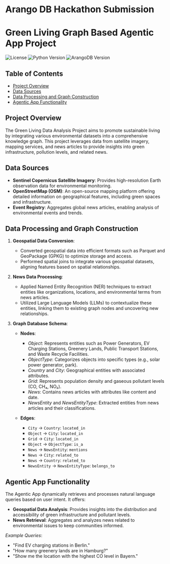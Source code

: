 # Arango DB Hackathon Submission

# Green Living Graph Based Agentic App Project

![License](https://img.shields.io/badge/license-MIT-blue.svg)
![Python Version](https://img.shields.io/badge/python-3.10%2B-blue)
![ArangoDB Version](https://img.shields.io/badge/ArangoDB-3.10%2B-blue)

## Table of Contents

- [Project Overview](#project-overview)
- [Data Sources](#data-sources)
- [Data Processing and Graph Construction](#data-processing-and-graph-construction)
- [Agentic App Functionality](#agentic-app-functionality)

## Project Overview

The Green Living Data Analysis Project aims to promote sustainable living by integrating various environmental datasets into a comprehensive knowledge graph. This project leverages data from satellite imagery, mapping services, and news articles to provide insights into green infrastructure, pollution levels, and related news.

## Data Sources

- **Sentinel Copernicus Satellite Imagery**: Provides high-resolution Earth observation data for environmental monitoring.
- **OpenStreetMap (OSM)**: An open-source mapping platform offering detailed information on geographical features, including green spaces and infrastructure.
- **Event Registry**: Aggregates global news articles, enabling analysis of environmental events and trends.

## Data Processing and Graph Construction

1. **Geospatial Data Conversion**:
   - Converted geospatial data into efficient formats such as Parquet and GeoPackage (GPKG) to optimize storage and access.
   - Performed spatial joins to integrate various geospatial datasets, aligning features based on spatial relationships.

2. **News Data Processing**:
   - Applied Named Entity Recognition (NER) techniques to extract entities like organizations, locations, and environmental terms from news articles.
   - Utilized Large Language Models (LLMs) to contextualize these entities, linking them to existing graph nodes and uncovering new relationships.

3. **Graph Database Schema**:
   - **Nodes**:
     - *Object*: Represents entities such as Power Generators, EV Charging Stations, Greenery Lands, Public Transport Stations, and Waste Recycle Facilities.
     - *ObjectType*: Categorizes objects into specific types (e.g., solar power generator, park).
     - *Country* and *City*: Geographical entities with associated attributes.
     - *Grid*: Represents population density and gaseous pollutant levels (CO, CH₄, NO₂).
     - *News*: Contains news articles with attributes like content and date.
     - *NewsEntity* and *NewsEntityType*: Extracted entities from news articles and their classifications.

   - **Edges**:
     - `City` → `Country`: `located_in`
     - `Object` → `City`: `located_in`
     - `Grid` → `City`: `located_in`
     - `Object` → `ObjectType`: `is_a`
     - `News` → `NewsEntity`: `mentions`
     - `News` → `City`: `related_to`
     - `News` → `Country`: `related_to`
     - `NewsEntity` → `NewsEntityType`: `belongs_to`

## Agentic App Functionality

The Agentic App dynamically retrieves and processes natural language queries based on user intent. It offers:

- **Geospatial Data Analysis**: Provides insights into the distribution and accessibility of green infrastructure and pollutant levels.
- **News Retrieval**: Aggregates and analyzes news related to environmental issues to keep communities informed.

*Example Queries*:

- "Find EV charging stations in Berlin."
- "How many greenery lands are in Hamburg?"
- "Show me the location with the highest CO level in Bayern."
